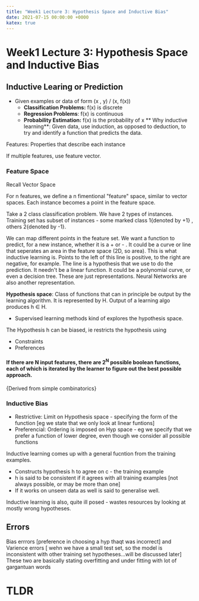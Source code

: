 ```yaml
---
title: "Week1 Lecture 3: Hypothesis Space and Inductive Bias"
date: 2021-07-15 00:00:00 +0000
katex: true
---
```

# Week1 Lecture 3: Hypothesis Space and Inductive Bias

## Inductive Learing or Prediction
- Given examples or data of form (x , y) / (x, f(x))
  - **Classification Problems:** f(x) is discrete
  - **Regression Problems**: f(x) is continuous
  - **Probability Estimation:** f(x) is the probability of x
**
Why inductive learning**: Given data, use induction, as opposed to deduction, to try and identify a function that predicts the data.

Features: Properties that describe each instance

If multiple features, use feature vector.

### Feature Space

Recall Vector Space

For n features, we define a n fimentional "feature" space, similar to vector spaces. Each instance becomes a point in the feature space.

Take a 2 class classification problem.
We have 2 types of instances.
Training set has subset of instances - some marked class 1{denoted by +1} , others 2{denoted by -1}.

We can map different points in the feature set. We want a function to predict, for a new instance, whether it is a + or - . 
It could be a curve or line that seperates an area in the feature space (2D, so area). This is what inductive learning is. Points to the left of this line is positive, to the right are negative, for example. The line is a hypothesis that we use to do the prediction. 
It needn't be a linear function. It could be a polynomial curve, or even a decision tree. These are just representations. Neural Networks are also another representation.


**Hypothesis space**: Class of functions that can in principle be output by the learning algorithm. It is represented by H. Output of a learning algo produces h ∈ H.
- Supervised learning methods kind of explores the hypothesis space.

The Hypothesis h can be biased, ie restricts the hypothesis using
- Constraints
- Preferences

#### If there are N input features, there are 2<sup>N</sup> possible boolean functions, each of which is iterated by the learner to figure out the best possible approach.
{Derived from simple combinatorics}
  
### Inductive Bias
  
 - Restrictive: Limit on Hypothesis space - specifying the form of the function [eg we state that we only look at linear funtions]
 - Preferencial: Ordering is imposed on Hyp space - eg we specify that we prefer a function of lower degree, even though we consider all possible functions
  
Inductive learning comes up with a general fucntion from the training examples.
  - Constructs hypothesis h to agree on c - the training example
  - h is said to be consistent if it agrees with all training examples [not always possible, or may be more than one]
  - If it works on unseen data as well is said to generalise well.
  
 Inductive learning is also, quite ill posed - wastes resources by looking at mostly wrong hypotheses. 
  
  
  
## Errors

Bias errrors [preference in choosing a hyp thaqt was incorrect] and Varience errors [ wehn we have a small test set, so the model is inconsistent with other training set hypotheses...will be discussed later] These two are basically stating overfitting and under fitting with lot of gargantuan words

# TLDR

<i am too tired>


